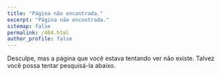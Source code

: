 ```yaml
---
title: "Página não encontrada."
excerpt: "Página não encontrada."
sitemap: false
permalink: /404.html
author_profile: false
---
```


Desculpe, mas a página que você estava tentando ver não existe. Talvez você possa tentar pesquisá-la abaixo.

<script type="text/javascript">
  var GOOG_FIXURL_LANG = 'pt-BR';
  var GOOG_FIXURL_SITE = '{{ site.url }}'
</script>
<script type="text/javascript"
  src="//linkhelp.clients.google.com/tbproxy/lh/wm/fixurl.js">
</script>
